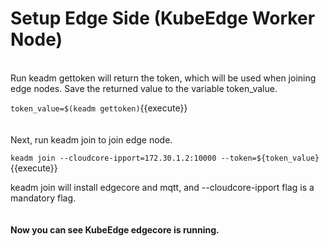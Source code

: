 # Setup Edge Side (KubeEdge Worker Node)
<br>
Run keadm gettoken will return the token, which will be used when joining edge nodes. Save the returned value to the variable token_value.

`token_value=$(keadm gettoken)`{{execute}}  
<br>
<br>
Next, run keadm join to join edge node.  
  
`keadm join --cloudcore-ipport=172.30.1.2:10000 --token=${token_value}`{{execute}}  


keadm join will install edgecore and mqtt, and --cloudcore-ipport flag is a mandatory flag.   
<br>     
**Now you can see KubeEdge edgecore is running.**


